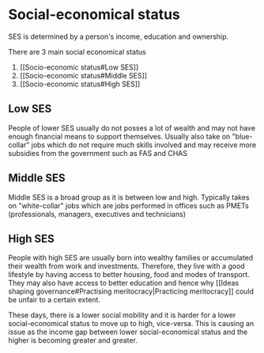 # Social-economical status
SES is determined by a person's income, education and ownership.

There are 3 main social economical status
1.  [[Socio-economic status#Low SES]]
1.  [[Socio-economic status#Middle SES]]
1.  [[Socio-economic status#High SES]]

## Low SES
People of lower SES usually do not posses a lot of wealth and may not have enough financial means to support themselves.
Usually also take on "blue-collar" jobs which do not require much skills involved and may receive more subsidies from the government such as FAS and CHAS
## Middle SES
Middle SES is a broad group as it is between low and high.
Typically takes on "white-collar" jobs which are jobs performed in offices such as PMETs (professionals, managers, executives and technicians)
## High SES
People with high SES are usually born into wealthy families or accumulated their wealth from work and investments. Therefore, they live with a good lifestyle by having access to better housing, food and modes of transport.
They may also have access to better education and hence why [[Ideas shaping governance#Practising meritocracy|Practicing meritocracy]] could be unfair to a certain extent.


These days, there is a lower social mobility and it is harder for a lower social-economical status to move up to high, vice-versa. This is causing an issue as the income gap between lower social-economical status and the higher is becoming greater and greater.